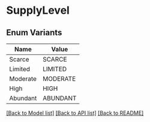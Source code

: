 # SupplyLevel

## Enum Variants

| Name | Value |
|---- | -----|
| Scarce | SCARCE |
| Limited | LIMITED |
| Moderate | MODERATE |
| High | HIGH |
| Abundant | ABUNDANT |


[[Back to Model list]](../README.md#documentation-for-models) [[Back to API list]](../README.md#documentation-for-api-endpoints) [[Back to README]](../README.md)


